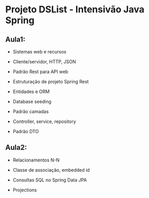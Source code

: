 # Projeto DSList - Intensivão Java Spring

## Aula1:

* Sistemas web e recursos

* Cliente/servidor, HTTP, JSON

* Padrão Rest para API web

* Estruturação de projeto Spring Rest

* Entidades e ORM

* Database seeding

* Padrão camadas

* Controller, service, repository

* Padrão DTO

## Aula2:

* Relacionamentos N-N

* Classe de associação, embedded id

* Consultas SQL no Spring Data JPA

* Projections




